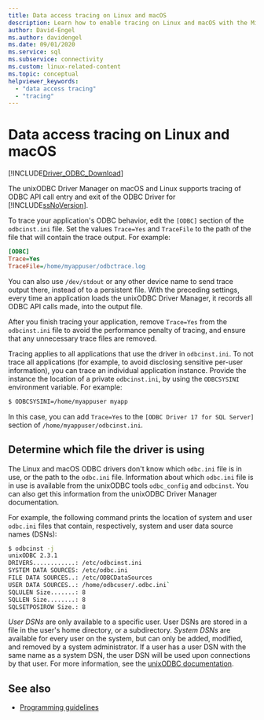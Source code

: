 ```yaml
---
title: Data access tracing on Linux and macOS
description: Learn how to enable tracing on Linux and macOS with the Microsoft ODBC Driver for SQL Server. You can output a log file when you're troubleshooting application behavior.
author: David-Engel
ms.author: davidengel
ms.date: 09/01/2020
ms.service: sql
ms.subservice: connectivity
ms.custom: linux-related-content
ms.topic: conceptual
helpviewer_keywords:
  - "data access tracing"
  - "tracing"
---
```

# Data access tracing on Linux and macOS

[!INCLUDE[Driver_ODBC_Download](../../../includes/driver_odbc_download.md)]

The unixODBC Driver Manager on macOS and Linux supports tracing of ODBC API call entry and exit of the ODBC Driver for [!INCLUDE[ssNoVersion](../../../includes/ssnoversion-md.md)].

To trace your application's ODBC behavior, edit the `[ODBC]` section of the `odbcinst.ini` file. Set the values `Trace=Yes` and `TraceFile` to the path of the file that will contain the trace output. For example:

```ini
[ODBC]
Trace=Yes
TraceFile=/home/myappuser/odbctrace.log
```

You can also use `/dev/stdout` or any other device name to send trace output there, instead of to a persistent file. With the preceding settings, every time an application loads the unixODBC Driver Manager, it records all ODBC API calls made, into the output file.

After you finish tracing your application, remove `Trace=Yes` from the `odbcinst.ini` file to avoid the performance penalty of tracing, and ensure that any unnecessary trace files are removed.

Tracing applies to all applications that use the driver in `odbcinst.ini`. To not trace all applications (for example, to avoid disclosing sensitive per-user information), you can trace an individual application instance. Provide the instance the location of a private `odbcinst.ini`, by using the `ODBCSYSINI` environment variable. For example:

```bash
$ ODBCSYSINI=/home/myappuser myapp
```

In this case, you can add `Trace=Yes` to the `[ODBC Driver 17 for SQL Server]` section of `/home/myappuser/odbcinst.ini`.

## Determine which file the driver is using

The Linux and macOS ODBC drivers don't know which `odbc.ini` file is in use, or the path to the `odbc.ini` file. Information about which `odbc.ini` file is in use is available from the unixODBC tools `odbc_config` and `odbcinst`. You can also get this information from the unixODBC Driver Manager documentation.

For example, the following command prints the location of system and user `odbc.ini` files that contain, respectively, system and user data source names (DSNs):

```bash
$ odbcinst -j
unixODBC 2.3.1
DRIVERS............: /etc/odbcinst.ini
SYSTEM DATA SOURCES: /etc/odbc.ini
FILE DATA SOURCES..: /etc/ODBCDataSources
USER DATA SOURCES..: /home/odbcuser/.odbc.ini`
SQLULEN Size.......: 8
SQLLEN Size........: 8
SQLSETPOSIROW Size.: 8
```

*User DSNs* are only available to a specific user. User DSNs are stored in a file in the user's home directory, or a subdirectory. *System DSNs* are available for every user on the system, but can only be added, modified, and removed by a system administrator. If a user has a user DSN with the same name as a system DSN, the user DSN will be used upon connections by that user. For more information, see the [unixODBC documentation](http://www.unixodbc.org/doc/UserManual/).

## See also

- [Programming guidelines](programming-guidelines.md)
